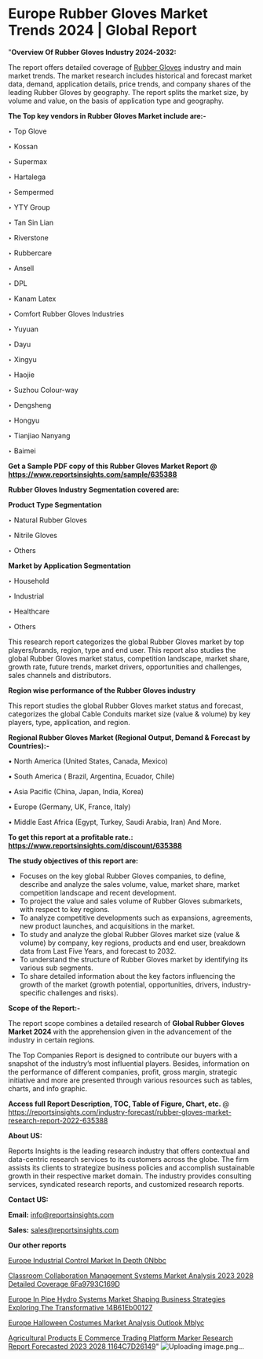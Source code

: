 # Europe Rubber Gloves Market Trends 2024 | Global Report

"<strong>Overview Of Rubber Gloves Industry 2024-2032:</strong>

The report offers detailed coverage of <a href=https://www.reportsinsights.com/sample/635388>Rubber Gloves</a> industry and main market trends. The market research includes historical and forecast market data, demand, application details, price trends, and company shares of the leading Rubber Gloves by geography. The report splits the market size, by volume and value, on the basis of application type and geography.

<strong>The Top key vendors in Rubber Gloves Market include are:- </strong>

‣ Top Glove

‣ Kossan

‣ Supermax

‣ Hartalega

‣ Sempermed

‣ YTY Group

‣ Tan Sin Lian

‣ Riverstone

‣ Rubbercare

‣ Ansell

‣ DPL

‣ Kanam Latex

‣ Comfort Rubber Gloves Industries

‣ Yuyuan

‣ Dayu

‣ Xingyu

‣ Haojie

‣ Suzhou Colour-way

‣ Dengsheng

‣ Hongyu

‣ Tianjiao Nanyang

‣ Baimei

<strong>Get a Sample PDF copy of this Rubber Gloves Market Report </strong><strong>@ <a href=https://www.reportsinsights.com/sample/635388 style=color:#0000ff;>https://www.reportsinsights.com/sample/635388</a> </strong>

<strong>Rubber Gloves Industry Segmentation covered are:</strong>

<strong>Product Type Segmentation</strong>

‣    Natural Rubber Gloves

‣ Nitrile Gloves

‣ Others

<strong>Market by Application Segmentation</strong>

‣   Household

‣ Industrial

‣ Healthcare

‣ Others

This research report categorizes the global Rubber Gloves market by top players/brands, region, type and end user. This report also studies the global Rubber Gloves market status, competition landscape, market share, growth rate, future trends, market drivers, opportunities and challenges, sales channels and distributors.

<strong>Region wise performance of the Rubber Gloves industry</strong><strong> </strong>

This report studies the global Rubber Gloves market status and forecast, categorizes the global Cable Conduits market size (value &amp; volume) by key players, type, application, and region. 

<strong>Regional Rubber Gloves Market (Regional Output, Demand &amp; Forecast by Countries):-</strong>

• North America (United States, Canada, Mexico)

• South America ( Brazil, Argentina, Ecuador, Chile)

• Asia Pacific (China, Japan, India, Korea)

• Europe (Germany, UK, France, Italy)

• Middle East Africa (Egypt, Turkey, Saudi Arabia, Iran) And More.

<strong>To get this report at a profitable rate.: <a href=https://www.reportsinsights.com/discount/635388 style=color:#0000ff;>https://www.reportsinsights.com/discount/635388</a></strong>

<strong>The study objectives of this report are:</strong>
<ul>
  <li>Focuses on the key global Rubber Gloves companies, to define, describe and analyze the sales volume, value, market share, market competition landscape and recent development.</li>
  <li>To project the value and sales volume of Rubber Gloves submarkets, with respect to key regions.</li>
  <li>To analyze competitive developments such as expansions, agreements, new product launches, and acquisitions in the market.</li>
  <li>To study and analyze the global Rubber Gloves market size (value &amp; volume) by company, key regions, products and end user, breakdown data from Last Five Years, and forecast to 2032.</li>
  <li>To understand the structure of Rubber Gloves market by identifying its various sub segments.</li>
  <li>To share detailed information about the key factors influencing the growth of the market (growth potential, opportunities, drivers, industry-specific challenges and risks).</li>
</ul>
<strong>Scope of the Report:-</strong><strong> </strong>

The report scope combines a detailed research of <strong>Global Rubber Gloves Market 2024 </strong>with the apprehension given in the advancement of the industry in certain regions.

The Top Companies Report is designed to contribute our buyers with a snapshot of the industry’s most influential players. Besides, information on the performance of different companies, profit, gross margin, strategic initiative and more are presented through various resources such as tables, charts, and info graphic.

<strong>Access full Report Description, TOC, Table of Figure, Chart, etc. </strong>@   <a href=https://reportsinsights.com/industry-forecast/rubber-gloves-market-research-report-2022-635388 style=color:#0000ff;>https://reportsinsights.com/industry-forecast/rubber-gloves-market-research-report-2022-635388</a>

<strong>About US:</strong>

Reports Insights is the leading research industry that offers contextual and data-centric research services to its customers across the globe. The firm assists its clients to strategize business policies and accomplish sustainable growth in their respective market domain. The industry provides consulting services, syndicated research reports, and customized research reports.

<strong>Contact US:</strong>

<p class=""""><b>Email:</b> <a href=mailto:info@reportsinsights.com>info@reportsinsights.com</a></p>
<p class=""""><b>Sales:</b> <a href=mailto:sales@reportsinsights.com>sales@reportsinsights.com</a></p>

<strong>Our other reports</strong>

<a href=https://www.linkedin.com/pulse/europe-industrial-control-market-in-depth-0nbbc/>Europe Industrial Control Market In Depth 0Nbbc</a>

<a href=https://medium.com/@aryawankhede943/classroom-collaboration-management-systems-market-analysis-2023-2028-detailed-coverage-6fa9793c169d>Classroom Collaboration Management Systems Market Analysis 2023 2028 Detailed Coverage 6Fa9793C169D</a>

<a href=https://medium.com/@khalunansh/europe-in-pipe-hydro-systems-market-shaping-business-strategies-exploring-the-transformative-14b61eb00127>Europe In Pipe Hydro Systems Market Shaping Business Strategies Exploring The Transformative 14B61Eb00127</a>

<a href=https://www.linkedin.com/pulse/europe-halloween-costumes-market-analysis-outlook-mblyc/>Europe Halloween Costumes Market Analysis Outlook Mblyc</a>

<a href=https://medium.com/@aryawankhede943/agricultural-products-e-commerce-trading-platform-marker-research-report-forecasted-2023-2028-1164c7d26149>Agricultural Products E Commerce Trading Platform Marker Research Report Forecasted 2023 2028 1164C7D26149</a>"
![Uploading image.png…]()
